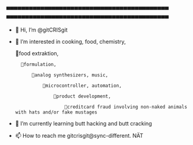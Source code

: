 ▄▄▄▄▄▄▄▄▄▄▄▄▄▄▄▄▄▄▄▄▄▄▄▄▄▄▄▄▄▄▄▄▄▄▄▄▄▄▄▄▄▄▄

▀▀▀▀▀▀▀▀▀▀▀▀▀▀▀▀▀▀▀▀▀▀▀▀▀▀▀▀▀▀▀▀▀▀▀▀▀▀▀▀▀▀▀
 
- 👋 Hi, I’m @gitCRISgit
- 👀 I’m interested in cooking, food, chemistry, 
	
	🌱food extraktion, 
		
		🌱formulation, 
			
			🌱analog synthesizers, music, 
				
				🌱microcontroller, automation, 
					
					🌱product development, 
						
						🌱creditcard fraud involving non-naked animals with hats and/or fake mustages
- 💞️  I’m currently learning butt hacking and butt cracking
- 📫 How to reach me gitcrisgit@sync-different. NÄT
<!---
gitCRISgit/gitCRISgit is a ✨ special ✨ repository because its `README.md` (this file) appears on your GitHub profile.
You can click the Preview link to take a look at your changes.
--->
